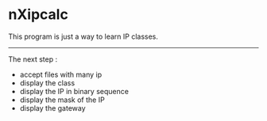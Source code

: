 # nXipcalc


This program is just a way to learn IP classes.

-------

The next step :
   - accept files with many ip 
   - display the class
   - display the IP in binary sequence 
   - display the mask of the IP
   - display the gateway 
